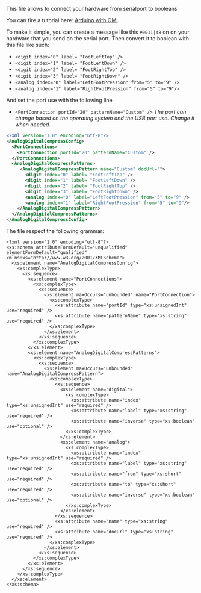 This file allows to connect your hardware from serialport to booleans

You can fire a tutorial here: 
[Arduino with OMI](ArduinoWithOMI)

To make it simple, you can create a message like this `#0011|48` on on your hardware that you send on the serial port.
Then convert it to boolean with this file like such:
- `<digit index="0" label= "FootLeftTop" />`
- `<digit index="1" label= "FootLeftDown" />`
- `<digit index="2" label= "FootRightTop" />`
- `<digit index="3" label= "FootRightDown" />`
- `<analog index="0" label="LeftFootPression" from="5" to="9" />`
- `<analog index="1" label="RightFootPression" from="5" to="9"/>`

And set the port use with the following line
- `<PortConnection portId="20" patternName="Custom" />`
_The port can change based on the operating system and the USB port use. Change it when needed._

``` xml
<?xml version="1.0" encoding="utf-8"?>
<AnalogDigitalCompressConfig>
  <PortConnections>
    <PortConnection portId="20" patternName="Custom" />
  </PortConnections>
  <AnalogDigitalCompressPatterns>
     <AnalogDigitalCompressPattern name="Custom" docUrl="">
       <digit index="0" label= "FootLeftTop" />
       <digit index="1" label= "FootLeftDown" />
       <digit index="2" label= "FootRightTop" />
       <digit index="3" label= "FootRightDown" />
       <analog index="0" label="LeftFootPression" from="5" to="9" />
       <analog index="1" label="RightFootPression" from="5" to="9"/>
    </AnalogDigitalCompressPattern>
  </AnalogDigitalCompressPatterns>
</AnalogDigitalCompressConfig>
```


The file respect the following grammar:
```
<?xml version="1.0" encoding="utf-8"?>
<xs:schema attributeFormDefault="unqualified" elementFormDefault="qualified" xmlns:xs="http://www.w3.org/2001/XMLSchema">
  <xs:element name="AnalogDigitalCompressConfig">
    <xs:complexType>
      <xs:sequence>
        <xs:element name="PortConnections">
          <xs:complexType>
            <xs:sequence>
              <xs:element maxOccurs="unbounded" name="PortConnection">
                <xs:complexType>
                  <xs:attribute name="portId" type="xs:unsignedInt" use="required" />
                  <xs:attribute name="patternName" type="xs:string" use="required" />
                </xs:complexType>
              </xs:element>
            </xs:sequence>
          </xs:complexType>
        </xs:element>
        <xs:element name="AnalogDigitalCompressPatterns">
          <xs:complexType>
            <xs:sequence>
              <xs:element maxOccurs="unbounded" name="AnalogDigitalCompressPattern">
                <xs:complexType>
                  <xs:sequence>
                    <xs:element name="digital">
                      <xs:complexType>
                        <xs:attribute name="index" type="xs:unsignedInt" use="required" />
                        <xs:attribute name="label" type="xs:string" use="required" />
                        <xs:attribute name="inverse" type="xs:boolean" use="optional" />
                      </xs:complexType>
                    </xs:element>
                    <xs:element name="analog">
                      <xs:complexType>
                        <xs:attribute name="index" type="xs:unsignedInt" use="required" />
                        <xs:attribute name="label" type="xs:string" use="required" />
                        <xs:attribute name="from" type="xs:short" use="required" />
                        <xs:attribute name="to" type="xs:short" use="required" />
                        <xs:attribute name="inverse" type="xs:boolean" use="optional" />
                      </xs:complexType>
                    </xs:element>
                  </xs:sequence>
                  <xs:attribute name="name" type="xs:string" use="required" />
                  <xs:attribute name="docUrl" type="xs:string" use="required" />
                </xs:complexType>
              </xs:element>
            </xs:sequence>
          </xs:complexType>
        </xs:element>
      </xs:sequence>
    </xs:complexType>
  </xs:element>
</xs:schema>
```